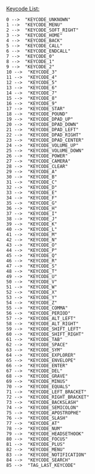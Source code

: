 [Keycode List:](https://developer.android.com/reference/android/view/KeyEvent.html)

    0 -->  "KEYCODE_UNKNOWN"
    1 -->  "KEYCODE_MENU"
    2 -->  "KEYCODE_SOFT_RIGHT"
    3 -->  "KEYCODE_HOME"
    4 -->  "KEYCODE_BACK"
    5 -->  "KEYCODE_CALL"
    6 -->  "KEYCODE_ENDCALL"
    7 -->  "KEYCODE_0"
    8 -->  "KEYCODE_1"
    9 -->  "KEYCODE_2"
    10 -->  "KEYCODE_3"
    11 -->  "KEYCODE_4"
    12 -->  "KEYCODE_5"
    13 -->  "KEYCODE_6"
    14 -->  "KEYCODE_7"
    15 -->  "KEYCODE_8"
    16 -->  "KEYCODE_9"
    17 -->  "KEYCODE_STAR"
    18 -->  "KEYCODE_POUND"
    19 -->  "KEYCODE_DPAD_UP"
    20 -->  "KEYCODE_DPAD_DOWN"
    21 -->  "KEYCODE_DPAD_LEFT"
    22 -->  "KEYCODE_DPAD_RIGHT"
    23 -->  "KEYCODE_DPAD_CENTER"
    24 -->  "KEYCODE_VOLUME_UP"
    25 -->  "KEYCODE_VOLUME_DOWN"
    26 -->  "KEYCODE_POWER"
    27 -->  "KEYCODE_CAMERA"
    28 -->  "KEYCODE_CLEAR"
    29 -->  "KEYCODE_A"
    30 -->  "KEYCODE_B"
    31 -->  "KEYCODE_C"
    32 -->  "KEYCODE_D"
    33 -->  "KEYCODE_E"
    34 -->  "KEYCODE_F"
    35 -->  "KEYCODE_G"
    36 -->  "KEYCODE_H"
    37 -->  "KEYCODE_I"
    38 -->  "KEYCODE_J"
    39 -->  "KEYCODE_K"
    40 -->  "KEYCODE_L"
    41 -->  "KEYCODE_M"
    42 -->  "KEYCODE_N"
    43 -->  "KEYCODE_O"
    44 -->  "KEYCODE_P"
    45 -->  "KEYCODE_Q"
    46 -->  "KEYCODE_R"
    47 -->  "KEYCODE_S"
    48 -->  "KEYCODE_T"
    49 -->  "KEYCODE_U"
    50 -->  "KEYCODE_V"
    51 -->  "KEYCODE_W"
    52 -->  "KEYCODE_X"
    53 -->  "KEYCODE_Y"
    54 -->  "KEYCODE_Z"
    55 -->  "KEYCODE_COMMA"
    56 -->  "KEYCODE_PERIOD"
    57 -->  "KEYCODE_ALT_LEFT"
    58 -->  "KEYCODE_ALT_RIGHT"
    59 -->  "KEYCODE_SHIFT_LEFT"
    60 -->  "KEYCODE_SHIFT_RIGHT"
    61 -->  "KEYCODE_TAB"
    62 -->  "KEYCODE_SPACE"
    63 -->  "KEYCODE_SYM"
    64 -->  "KEYCODE_EXPLORER"
    65 -->  "KEYCODE_ENVELOPE"
    66 -->  "KEYCODE_ENTER"
    67 -->  "KEYCODE_DEL"
    68 -->  "KEYCODE_GRAVE"
    69 -->  "KEYCODE_MINUS"
    70 -->  "KEYCODE_EQUALS"
    71 -->  "KEYCODE_LEFT_BRACKET"
    72 -->  "KEYCODE_RIGHT_BRACKET"
    73 -->  "KEYCODE_BACKSLASH"
    74 -->  "KEYCODE_SEMICOLON"
    75 -->  "KEYCODE_APOSTROPHE"
    76 -->  "KEYCODE_SLASH"
    77 -->  "KEYCODE_AT"
    78 -->  "KEYCODE_NUM"
    79 -->  "KEYCODE_HEADSETHOOK"
    80 -->  "KEYCODE_FOCUS"
    81 -->  "KEYCODE_PLUS"
    82 -->  "KEYCODE_MENU"
    83 -->  "KEYCODE_NOTIFICATION"
    84 -->  "KEYCODE_SEARCH"
    85 -->  "TAG_LAST_KEYCODE"

